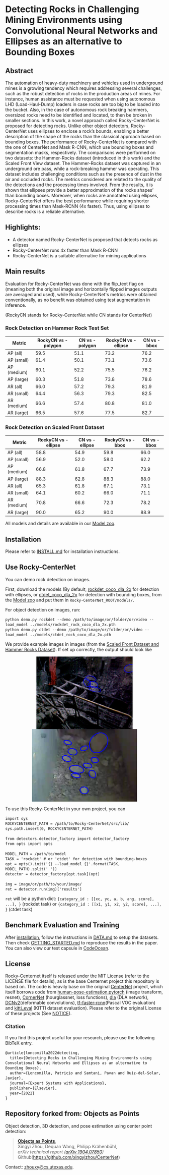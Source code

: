 

# Detecting Rocks in Challenging Mining Environments using Convolutional Neural Networks and Ellipses as an alternative to Bounding Boxes

## Abstract

The automation of heavy-duty machinery and vehicles used in underground mines is a growing tendency which requires addressing several challenges, such as the robust detection of rocks in the production areas of mines. For instance, human assistance must be requested when using autonomous LHD (Load-Haul-Dump) loaders in case rocks are too big to be loaded into the bucket. Also, in the case of autonomous rock breaking hammers, oversized rocks need to be identified and located, to then be broken in smaller sections. In this work, a novel approach called Rocky-CenterNet is proposed for detecting rocks. Unlike other object detectors, Rocky-CenterNet uses ellipses to enclose a rock’s bounds, enabling a better description of the shape of the rocks than the classical approach based on bounding boxes. The performance of Rocky-CenterNet is compared with the one of CenterNet and Mask R-CNN, which use bounding boxes and segmentation masks, respectively. The comparisons were performed on two datasets: the Hammer-Rocks dataset (introduced in this work) and the Scaled Front View dataset. The Hammer-Rocks dataset was captured in an underground ore pass, while a rock-breaking hammer was operating. This dataset includes challenging conditions such as the presence of dust in the air and occluded rocks. The metrics considered are related to the quality of the detections and the processing times involved. From the results, it is shown that ellipses provide a better approximation of the rocks shapes’ than bounding boxes. Moreover, when rocks are annotated using ellipses, Rocky-CenterNet offers the best performance while requiring shorter processing times than Mask-RCNN (4x faster). Thus, using ellipses to describe rocks is a reliable alternative.

## Highlights:
- A detector named Rocky-CenterNet is proposed that detects rocks as ellipses
- Rocky-CenterNet runs 4x faster than Mask R-CNN
- Rocky-CenterNet is a suitable alternative for mining applications

## Main results

Evaluation for Rocky-CenterNet was done with the flip_text flag on (meaning both the original image and horizontally flipped images outputs are averaged and used), while Rocky-CenterNet's metrics were obtained conventionally, as no benefit was obtained using test augmentation in inference.

(RockyCN stands for Rocky-CenterNet while CN stands for CenterNet)

### Rock Detection on Hammer Rock Test Set


|  Metric      |RockyCN vs - polygon| CN vs - polygon  |RockyCN vs - ellipse|  CN  vs - bbox   |
|--------------|--------------------|------------------|--------------------|------------------|
|AP (all)      |       59.5         |       51.1       |       73.2         |       76.2       |
|AP (small)    |       61.4         |       50.1       |       73.1         |       73.6       |
|AP (medium)   |       60.1         |       52.2       |       75.5         |       76.2       |
|AP (large)    |       60.3         |       51.8       |       73.8         |       78.6       |
|AR (all)      |       66.0         |       57.2       |       79.3         |       81.9       |
|AR (small)    |       64.4         |       56.3       |       79.3         |       82.5       |
|AR (medium)   |       66.6         |       57.4       |       80.8         |       81.0       |
|AR (large)    |       66.5         |       57.6       |       77.5         |       82.7       |

### Rock Detection on Scaled Front Dataset


|  Metric      |RockyCN vs - ellipse|  CN vs - ellipse   | RockyCN vs - bbox  |  CN  vs - bbox   |
|--------------|--------------------|--------------------|--------------------|------------------|
|AP (all)      |       58.8         |       54.9         |       59.8         |       66.0       |
|AP (small)    |       56.9         |       52.0         |       58.0         |       62.2       |
|AP (medium)   |       66.8         |       61.8         |       67.7         |       73.9       |
|AP (large)    |       88.3         |       62.8         |       88.3         |       88.0       |
|AR (all)      |       65.3         |       61.8         |       67.1         |       73.1       |
|AR (small)    |       64.1         |       60.2         |       66.0         |       71.1       |
|AR (medium)   |       70.8         |       66.6         |       72.3         |       78.2       |
|AR (large)    |       90.0         |       65.2         |       90.0         |       88.9       |



All models and details are available in our [Model zoo](readme/MODEL_ZOO.md).

## Installation

Please refer to [INSTALL.md](readme/INSTALL.md) for installation instructions.

## Use Rocky-CenterNet

You can demo rock detection on images.

First, download the models (By default, [rockdet_coco_dla_2x](https://drive.google.com/file/d/15EkBUSIB_mDNhkXTHLzLJdrM_2azG1Am/view?usp=sharing) for detection with ellipses, or [ctdet_coco_dla_2x](https://drive.google.com/file/d/1t2OrQWuilNepO2LCcMH694Sc5-VhtyqO/view?usp=sharing) for detection with bounding boxes, from the [Model zoo](readme/MODEL_ZOO.md) and put them in `Rocky-CenterNet_ROOT/models/`.

For object detection on images, run:

~~~
python demo.py rockdet --demo /path/to/image/or/folder/or/video --load_model ../models/rockdet_rock_coco_dla_2x.pth
python demo.py ctdet --demo /path/to/image/or/folder/or/video --load_model ../models/ctdet_rock_coco_dla_2x.pth
~~~
We provide example images in images (from the [Scaled Front Dataset and Hammer Rocks Dataset](http://datos.uchile.cl/dataset.xhtml?persistentId=doi:10.34691/FK2/1GQBHK)). If set up correctly, the output should look like

<p align="center"> <img src='readme/det_rcn_periodic_8_bag_frame0003.png' align="center" height="230px"> <img src='readme/det_rcn_vlcsnap-2018-04-02-10h02m52s32.png' align="center" height="230px"> </p>

To use this Rocky-CenterNet in your own project, you can

~~~
import sys
ROCKYCENTERNET_PATH = /path/to/Rocky-CenterNet/src/lib/
sys.path.insert(0, ROCKYCENTERNET_PATH)

from detectors.detector_factory import detector_factory
from opts import opts

MODEL_PATH = /path/to/model
TASK = 'rockdet' # or 'ctdet' for detection with bounding-boxes
opt = opts().init('{} --load_model {}'.format(TASK, MODEL_PATH).split(' '))
detector = detector_factory[opt.task](opt)

img = image/or/path/to/your/image/
ret = detector.run(img)['results']
~~~
`ret` will be a python dict: `{category_id : [[xc, yc, a, b, ang, score], ...], }` (rockdet task) or `{category_id : [[x1, y1, x2, y2, score], ...], }` (ctdet task)

## Benchmark Evaluation and Training

After [installation](readme/INSTALL.md), follow the instructions in [DATA.md](readme/DATA.md) to setup the datasets. Then check [GETTING_STARTED.md](readme/GETTING_STARTED.md) to reproduce the results in the paper. You can also view our test capsule in [CodeOcean](https://codeocean.com/capsule/1939158/tree).


## License

Rocky-Centernet itself is released under the MIT License (refer to the LICENSE file for details), as is the base Centernet project this repository is based on. The code is heavily base on the original [CenterNet](https://github.com/xingyizhou/CenterNet) project, which itself borrows code from [human-pose-estimation.pytorch](https://github.com/Microsoft/human-pose-estimation.pytorch) (image transform, resnet), [CornerNet](https://github.com/princeton-vl/CornerNet) (hourglassnet, loss functions), [dla](https://github.com/ucbdrive/dla) (DLA network), [DCNv2](https://github.com/CharlesShang/DCNv2)(deformable convolutions), [tf-faster-rcnn](https://github.com/endernewton/tf-faster-rcnn)(Pascal VOC evaluation) and [kitti_eval](https://github.com/prclibo/kitti_eval) (KITTI dataset evaluation). Please refer to the original License of these projects (See [NOTICE](NOTICE)).


### Citation

If you find this project useful for your research, please use the following BibTeX entry.

    @article{loncomilla2022detecting,
      title={Detecting Rocks in Challenging Mining Environments using Convolutional Neural Networks and Ellipses as an alternative to Bounding Boxes},
      author={Loncomilla, Patricio and Samtani, Pavan and Ruiz-del-Solar, Javier},
      journal={Expert Systems with Applications},
      publisher={Elsevier},
      year={2022}
    }

## Repository forked from: Objects as Points
Object detection, 3D detection, and pose estimation using center point detection:
> [**Objects as Points**](http://arxiv.org/abs/1904.07850),            
> Xingyi Zhou, Dequan Wang, Philipp Kr&auml;henb&uuml;hl,        
> *arXiv technical report ([arXiv 1904.07850](http://arxiv.org/abs/1904.07850))*
> Github(https://github.com/xingyizhou/CenterNet)      

Contact: [zhouxy@cs.utexas.edu](mailto:zhouxy@cs.utexas.edu).
